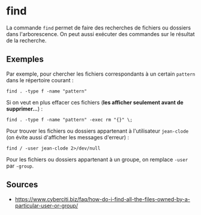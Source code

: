 # find

La commande `find` permet de faire des recherches de fichiers ou dossiers
dans l'arborescence. On peut aussi exécuter des commandes sur le résultat de
la recherche.

## Exemples

Par exemple, pour chercher les fichiers correspondants à un certain
`pattern` dans le répertoire courant :
 ```
find . -type f -name "pattern"
```

Si on veut en plus effacer ces fichiers
(**les afficher seulement avant de supprimer...**) :
 ```
find . -type f -name "pattern" -exec rm "{}" \;
```

Pour trouver les fichiers ou dossiers appartenant à l'utilisateur
`jean-clode` (on évite aussi d'afficher les messages d'erreur) :
```
find / -user jean-clode 2>/dev/null
```

Pour les fichiers ou dossiers appartenant à un groupe, on remplace `-user`
par `-group`.

## Sources

* <https://www.cyberciti.biz/faq/how-do-i-find-all-the-files-owned-by-a-particular-user-or-group/>
